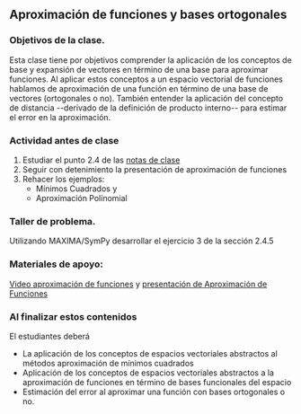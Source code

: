 ## Aproximación de funciones y bases ortogonales
### Objetivos de la clase.
Esta clase tiene por objetivos comprender la aplicación de los conceptos de base y expansión de vectores en término de una base para aproximar funciones. Al aplicar estos conceptos a un espacio vectorial de funciones hablamos de aproximación de una función en término de una base de vectores (ortogonales o no). También entender la aplicación del concepto de distancia --derivado de la definición de producto interno-- para estimar el error en la aproximación.

### Actividad antes de clase
   1. Estudiar el punto 2.4 de las [notas de clase](https://github.com/nunezluis/MisCursos/blob/main/MisMateriales/LibrosCapitulos/Volumen1_Lib60New.pdf)
   2. Seguir con detenimiento la presentación de aproximación de funciones
   3. Rehacer los ejemplos:
      + Mínimos Cuadrados y
      + Aproximación Polinomial

### Taller de problema.
Utilizando MAXIMA/SymPy desarrollar el ejercicio 3 de la sección 2.4.5

### Materiales de apoyo:
[Video aproximación de funciones](https://youtu.be/3f6HkYM3sQM) y [presentación de Aproximación de Funciones](https://github.com/nunezluis/MisCursos/blob/main/MisMateriales/Presentaciones/2_4AproximacionFunciones.pdf)

### Al finalizar estos contenidos
El estudiantes deberá
   + La aplicación de los conceptos de espacios vectoriales abstractos al métodos aproximación de mínimos cuadrados
   + Aplicación de los conceptos de espacios vectoriales abstractos a la aproximación de funciones en término de bases funcionales del espacio
   + Estimación del error al aproximar una función con bases ortogonales o no.
